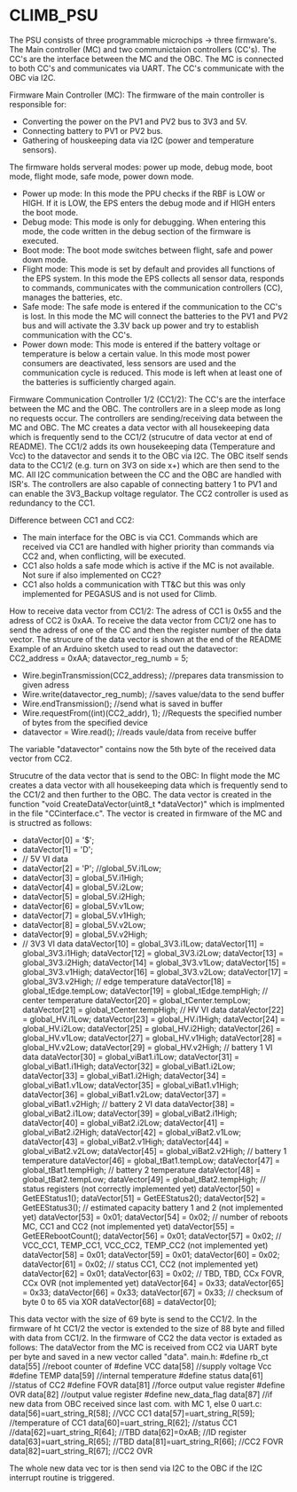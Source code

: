 # CLIMB_PSU

The PSU consists of three programmable microchips -> three firmware's. The Main controller (MC) and two communictaion controllers (CC's). The CC's are the interface between the MC and the OBC. The MC is connected to both CC's and communicates via UART. The CC's communicate with the OBC via I2C.

Firmware Main Controller (MC):
The firmware of the main controller is responsible for:
- Converting the power on the PV1 and PV2 bus to 3V3 and 5V.
- Connecting battery to PV1 or PV2 bus.
- Gathering of houskeeping data via I2C (power and temperature sensors).

The firmware holds serveral modes: power up mode, debug mode, boot mode, flight mode, safe mode, power down mode.

- Power up mode: In this mode the PPU checks if the RBF is LOW or HIGH. If it is LOW, the EPS enters the debug mode and if HIGH enters the boot mode.
- Debug mode: This mode is only for debugging. When entering this mode, the code written in the debug section of the firmware is executed.
- Boot mode: The boot mode switches between flight, safe and power down mode.
- Flight mode: This mode is set by default and provides all functions of the EPS system. In this mode the EPS collects all sensor data, responds to commands,     communicates with the communication controllers (CC), manages the batteries, etc.
- Safe mode: The safe mode is entered if the communication to the CC's is lost. In this mode the MC will connect the batteries to the PV1 and PV2 bus and will   activate the 3.3V back up power and try to establish communication with the CC's.
- Power down mode: This mode is entered if the battery voltage or temperature is below a certain value. In this mode most power consumers are deactivated, less   sensors are used and the communication cycle is reduced. This mode is left when at least one of the batteries is sufficiently charged again.

Firmware Communication Controller 1/2 (CC1/2):
The CC's are the interface between the MC and the OBC. The controllers are in a sleep mode as long no requests occur. The controllers are sending/receiving data between the MC and OBC. The MC creates a data vector with all housekeeping data which is frequently send to the CC1/2 (strucutre of data vector at end of README). The CC1/2 adds its own housekeeping data (Temperature and Vcc) to the datavector and sends it to the OBC via I2C. The OBC itself sends data to the CC1/2 (e.g. turn on 3V3 on side x+) which are then send to the MC. All I2C communication between the CC and the OBC are handled with ISR's.
The controllers are also capable of connecting battery 1 to PV1 and can enable the 3V3_Backup voltage regulator. The CC2 controller is used as redundancy to the CC1.

Difference between CC1 and CC2:
- The main interface for the OBC is via CC1. Commands which are received via CC1 are handled with
  higher priority than commands via CC2 and, when conflicting, will be executed.
- CC1 also holds a safe mode which is active if the MC is not available. Not sure if also implemented on CC2?
- CC1 also holds a communication with TT&C but this was only implemented for PEGASUS and is not used for Climb.

How to receive data vector from CC1/2:
The adress of CC1 is 0x55 and the adress of CC2 is 0xAA. To receive the data vector from CC1/2 one has to send the adress of one of the CC and then the register number of the data vector. The strucure of the data vector is shown at the end of the README
Example of an Arduino sketch used to read out the datavector:  
  CC2_address = 0xAA;
  datavector_reg_numb = 5;
  
 - Wire.beginTransmission(CC2_address);    //prepares data transmission to given adress
 - Wire.write(datavector_reg_numb);        //saves value/data to the send buffer
 - Wire.endTransmission();                 //send what is saved in buffer
 - Wire.requestFrom((int)(CC2_addr), 1);   //Requests the specified number of bytes from the specified device
 - datavector = Wire.read();               //reads vaule/data from receive buffer
  
  The variable "datavector" contains now the 5th byte of the received data vector from CC2.

Strucutre of the data vector that is send to the OBC:
In flight mode the MC creates a data vector with all housekeeping data which is frequently send to the CC1/2 and then further to the OBC. The data vector is created in the function "void CreateDataVector(uint8_t *dataVector)" which is implmented in the file "CCinterface.c".
The vector is created in firmware of the MC and is structred as follows:
- dataVector[0] = '$';
- dataVector[1] = 'D';
- // 5V VI data
- dataVector[2] = 'P'; //global_5V.i1Low;
- dataVector[3] = global_5V.i1High;
- dataVector[4] = global_5V.i2Low;
- dataVector[5] = global_5V.i2High;
- dataVector[6] = global_5V.v1Low;
- dataVector[7] = global_5V.v1High;
- dataVector[8] = global_5V.v2Low;
- dataVector[9] = global_5V.v2High;
- // 3V3 VI data
	dataVector[10] = global_3V3.i1Low;
	dataVector[11] = global_3V3.i1High;
	dataVector[12] = global_3V3.i2Low;
	dataVector[13] = global_3V3.i2High;
	dataVector[14] = global_3V3.v1Low;
	dataVector[15] = global_3V3.v1High;
	dataVector[16] = global_3V3.v2Low;
	dataVector[17] = global_3V3.v2High;
	// edge temperature
	dataVector[18] = global_tEdge.tempLow;
	dataVector[19] = global_tEdge.tempHigh;
	// center temperature
	dataVector[20] = global_tCenter.tempLow;
	dataVector[21] = global_tCenter.tempHigh;
	// HV VI data
	dataVector[22] = global_HV.i1Low;
	dataVector[23] = global_HV.i1High;
	dataVector[24] = global_HV.i2Low;
	dataVector[25] = global_HV.i2High;
	dataVector[26] = global_HV.v1Low;
	dataVector[27] = global_HV.v1High;
	dataVector[28] = global_HV.v2Low;
	dataVector[29] = global_HV.v2High;
	// battery 1 VI data
	dataVector[30] = global_viBat1.i1Low;
	dataVector[31] = global_viBat1.i1High;
	dataVector[32] = global_viBat1.i2Low;
	dataVector[33] = global_viBat1.i2High;
	dataVector[34] = global_viBat1.v1Low;
	dataVector[35] = global_viBat1.v1High;
	dataVector[36] = global_viBat1.v2Low;
	dataVector[37] = global_viBat1.v2High;
	// battery 2 VI data
	dataVector[38] = global_viBat2.i1Low;
	dataVector[39] = global_viBat2.i1High;
	dataVector[40] = global_viBat2.i2Low;
	dataVector[41] = global_viBat2.i2High;
	dataVector[42] = global_viBat2.v1Low;
	dataVector[43] = global_viBat2.v1High;
	dataVector[44] = global_viBat2.v2Low;
	dataVector[45] = global_viBat2.v2High;
	// battery 1 temperature
	dataVector[46] = global_tBat1.tempLow;
	dataVector[47] = global_tBat1.tempHigh;
	// battery 2 temperature
	dataVector[48] = global_tBat2.tempLow;
	dataVector[49] = global_tBat2.tempHigh;
	// status registers (not correctly implemented yet)
	dataVector[50] = GetEEStatus1();
	dataVector[51] = GetEEStatus2();
	dataVector[52] = GetEEStatus3();
	// estimated capacity battery 1 and 2 (not implemented yet)
	dataVector[53] = 0x01;
	dataVector[54] = 0x02;
	// number of reboots MC, CC1 and CC2 (not implemented yet)
	dataVector[55] = GetEERebootCount();
	dataVector[56] = 0x01;
	dataVector[57] = 0x02;
	// VCC_CC1, TEMP_CC1, VCC_CC2, TEMP_CC2 (not implemented yet)
	dataVector[58] = 0x01;
	dataVector[59] = 0x01;
	dataVector[60] = 0x02;
	dataVector[61] = 0x02;
	// status CC1, CC2 (not implemented yet)
	dataVector[62] = 0x01;
	dataVector[63] = 0x02;
	// TBD, TBD, CCx FOVR, CCx OVR (not implemented yet)
	dataVector[64] = 0x33;
	dataVector[65] = 0x33;
	dataVector[66] = 0x33;
	dataVector[67] = 0x33;
	// checksum of byte 0 to 65 via XOR
	dataVector[68] = dataVector[0];

This data vector with the size of 69 byte is send to the CC1/2. In the firmware of ht CC1/2 the vector is extended to the size of 88 byte and filled with data from CC1/2. In the firmware of CC2 the data vector is extaded as follows:
The dataVector from the MC is received from CC2 via UART byte per byte and saved in a new vector called "data". 
main.h:
  #define rb_ct				    data[55]		//reboot counter of
  #define VCC					    data[58]		//supply voltage Vcc
  #define TEMP				    data[59]		//internal temperature
  #define status			    data[61]		//status of CC2
  #define FOVR				    data[81]		//force output value register
  #define OVR					    data[82]		//output value register
  #define new_data_flag		data[87]		//if new data from OBC received since last com. with MC 1, else 0
uart.c:
  data[56]=uart_string_R[58];						//VCC CC1
  data[57]=uart_string_R[59];						//temperature of CC1
  data[60]=uart_string_R[62];						//status CC1
  //data[62]=uart_string_R[64];					//TBD
  data[62]=0xAB;									      //ID register
  data[63]=uart_string_R[65];						//TBD
  data[81]=uart_string_R[66];						//CC2 FOVR
  data[82]=uart_string_R[67];						//CC2 OVR

The whole new data vec tor is then send via I2C to the OBC if the I2C interrupt routine is triggered.
